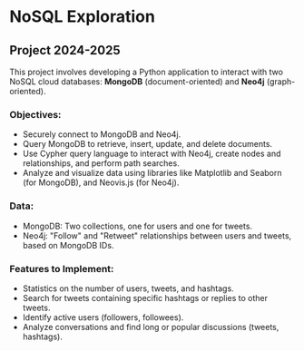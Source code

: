 # NoSQL Exploration

## Project 2024-2025

This project involves developing a Python application to interact with two NoSQL cloud databases: **MongoDB** (document-oriented) and **Neo4j** (graph-oriented).

### Objectives:

- Securely connect to MongoDB and Neo4j.
- Query MongoDB to retrieve, insert, update, and delete documents.
- Use Cypher query language to interact with Neo4j, create nodes and relationships, and perform path searches.
- Analyze and visualize data using libraries like Matplotlib and Seaborn (for MongoDB), and Neovis.js (for Neo4j).

### Data:

- MongoDB: Two collections, one for users and one for tweets.
- Neo4j: "Follow" and "Retweet" relationships between users and tweets, based on MongoDB IDs.

### Features to Implement:

- Statistics on the number of users, tweets, and hashtags.
- Search for tweets containing specific hashtags or replies to other tweets.
- Identify active users (followers, followees).
- Analyze conversations and find long or popular discussions (tweets, hashtags).

